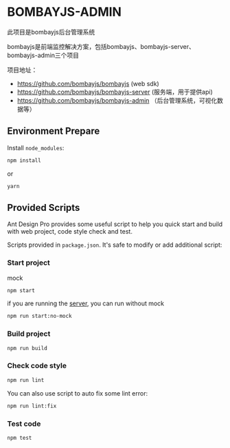 # BOMBAYJS-ADMIN

此项目是bombayjs后台管理系统

bombayjs是前端监控解决方案，包括bombayjs、bombayjs-server、bombayjs-admin三个项目

项目地址：

* https://github.com/bombayjs/bombayjs (web sdk)
* https://github.com/bombayjs/bombayjs-server (服务端，用于提供api)
* https://github.com/bombayjs/bombayjs-admin （后台管理系统，可视化数据等）

## Environment Prepare

Install `node_modules`:

```bash
npm install
```

or

```bash
yarn
```

## Provided Scripts

Ant Design Pro provides some useful script to help you quick start and build with web project, code style check and test.

Scripts provided in `package.json`. It's safe to modify or add additional script:

### Start project

mock
```bash
npm start
```

if you are running the [server](https://github.com/bombayjs/bombayjs-server), you can run without mock

```bash
npm run start:no-mock
```

### Build project

```bash
npm run build
```

### Check code style

```bash
npm run lint
```

You can also use script to auto fix some lint error:

```bash
npm run lint:fix
```

### Test code

```bash
npm test
```
